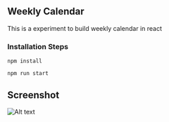 ## Weekly Calendar

This is a experiment to build weekly calendar in react

### Installation Steps

```
npm install

npm run start
```

## Screenshot

![Alt text](https://user-images.githubusercontent.com/9936881/121784260-a1049400-cbd0-11eb-9e9b-913b8072328b.png "Optional title")
